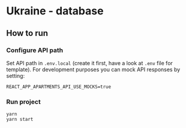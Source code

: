 # Ukraine - database

## How to run

### Configure API path

Set API path in `.env.local` (create it first, have a look at `.env` file for template).
For development purposes you can mock API responses by setting:
```
REACT_APP_APARTMENTS_API_USE_MOCKS=true
```

### Run project

```shell
yarn
yarn start
```